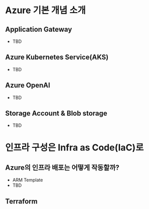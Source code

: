 # Azure 기본 개념 소개

## Application Gateway

- TBD

## Azure Kubernetes Service(AKS)

- TBD

## Azure OpenAI

- TBD

## Storage Account & Blob storage

- TBD

# 인프라 구성은 Infra as Code(IaC)로

## Azure의 인프라 배포는 어떻게 작동할까?

- ARM Template
- TBD

## Terraform